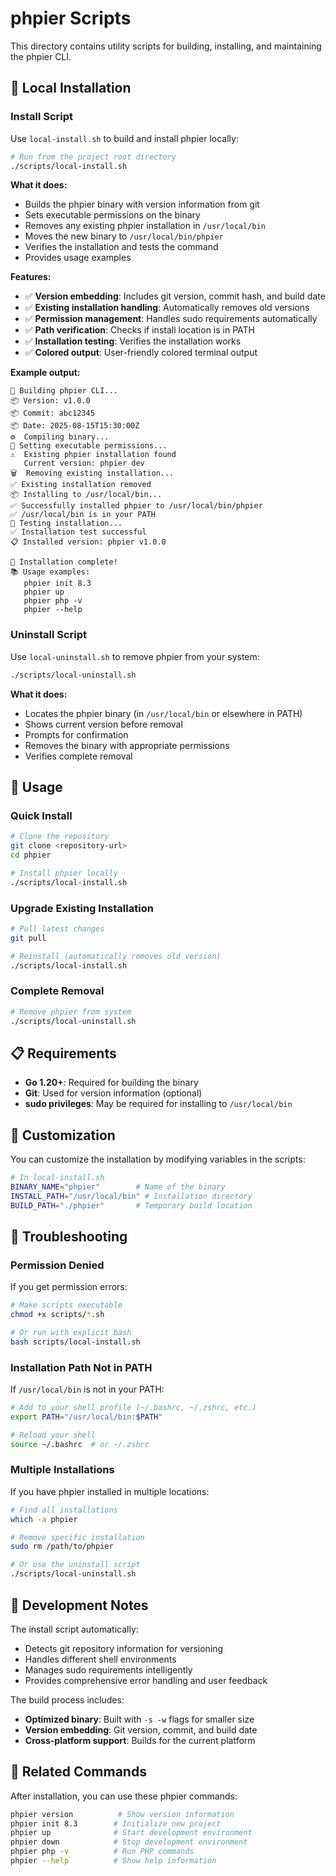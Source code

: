 # phpier Scripts

This directory contains utility scripts for building, installing, and maintaining the phpier CLI.

## 🔨 Local Installation

### Install Script

Use `local-install.sh` to build and install phpier locally:

```bash
# Run from the project root directory
./scripts/local-install.sh
```

**What it does:**
- Builds the phpier binary with version information from git
- Sets executable permissions on the binary
- Removes any existing phpier installation in `/usr/local/bin`
- Moves the new binary to `/usr/local/bin/phpier`
- Verifies the installation and tests the command
- Provides usage examples

**Features:**
- ✅ **Version embedding**: Includes git version, commit hash, and build date
- ✅ **Existing installation handling**: Automatically removes old versions
- ✅ **Permission management**: Handles sudo requirements automatically
- ✅ **Path verification**: Checks if install location is in PATH
- ✅ **Installation testing**: Verifies the installation works
- ✅ **Colored output**: User-friendly colored terminal output

**Example output:**
```
🔨 Building phpier CLI...
📦 Version: v1.0.0
📦 Commit: abc12345
📦 Date: 2025-08-15T15:30:00Z
⚙️  Compiling binary...
🔐 Setting executable permissions...
⚠️  Existing phpier installation found
   Current version: phpier dev
🗑️  Removing existing installation...
✅ Existing installation removed
📦 Installing to /usr/local/bin...
✅ Successfully installed phpier to /usr/local/bin/phpier
✅ /usr/local/bin is in your PATH
🧪 Testing installation...
✅ Installation test successful
📋 Installed version: phpier v1.0.0

🎉 Installation complete!
📚 Usage examples:
   phpier init 8.3
   phpier up
   phpier php -v
   phpier --help
```

### Uninstall Script

Use `local-uninstall.sh` to remove phpier from your system:

```bash
./scripts/local-uninstall.sh
```

**What it does:**
- Locates the phpier binary (in `/usr/local/bin` or elsewhere in PATH)
- Shows current version before removal
- Prompts for confirmation
- Removes the binary with appropriate permissions
- Verifies complete removal

## 🚀 Usage

### Quick Install
```bash
# Clone the repository
git clone <repository-url>
cd phpier

# Install phpier locally
./scripts/local-install.sh
```

### Upgrade Existing Installation
```bash
# Pull latest changes
git pull

# Reinstall (automatically removes old version)
./scripts/local-install.sh
```

### Complete Removal
```bash
# Remove phpier from system
./scripts/local-uninstall.sh
```

## 📋 Requirements

- **Go 1.20+**: Required for building the binary
- **Git**: Used for version information (optional)
- **sudo privileges**: May be required for installing to `/usr/local/bin`

## 🔧 Customization

You can customize the installation by modifying variables in the scripts:

```bash
# In local-install.sh
BINARY_NAME="phpier"        # Name of the binary
INSTALL_PATH="/usr/local/bin" # Installation directory
BUILD_PATH="./phpier"       # Temporary build location
```

## 🐛 Troubleshooting

### Permission Denied
If you get permission errors:
```bash
# Make scripts executable
chmod +x scripts/*.sh

# Or run with explicit bash
bash scripts/local-install.sh
```

### Installation Path Not in PATH
If `/usr/local/bin` is not in your PATH:
```bash
# Add to your shell profile (~/.bashrc, ~/.zshrc, etc.)
export PATH="/usr/local/bin:$PATH"

# Reload your shell
source ~/.bashrc  # or ~/.zshrc
```

### Multiple Installations
If you have phpier installed in multiple locations:
```bash
# Find all installations
which -a phpier

# Remove specific installation
sudo rm /path/to/phpier

# Or use the uninstall script
./scripts/local-uninstall.sh
```

## 📝 Development Notes

The install script automatically:
- Detects git repository information for versioning
- Handles different shell environments
- Manages sudo requirements intelligently
- Provides comprehensive error handling and user feedback

The build process includes:
- **Optimized binary**: Built with `-s -w` flags for smaller size
- **Version embedding**: Git version, commit, and build date
- **Cross-platform support**: Builds for the current platform

## 🔗 Related Commands

After installation, you can use these phpier commands:
```bash
phpier version          # Show version information
phpier init 8.3        # Initialize new project
phpier up              # Start development environment
phpier down            # Stop development environment
phpier php -v          # Run PHP commands
phpier --help          # Show help information
```